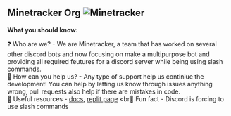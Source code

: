 ## Minetracker Org ![Minetracker](https://imgur.com/a/Tr6RPNW)
**What you should know:**

❓ Who are we? - We are Minetracker, a team that has worked on several other discord bots and now focusing on make a multipurpose bot and providing all required feutures for a discord server while being using slash commands.
<br>
🔨 How can you help us? - Any type of support help us continiue the development! You can help by letting us know through issues anything wrong, pull requests also help if there are mistakes in code.
<br>
📁 Useful resources - [docs](https://github.com/MineTracker/docs), [replit page](https://replit.com/team/MineTracker)
<br🤣 Fun fact - Discord is forcing to use slash commands 

